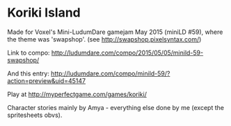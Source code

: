# Koriki Island

Made for Voxel's Mini-LudumDare gamejam May 2015 (miniLD #59), where the theme was 'swapshop'. (see http://swapshop.pixelsyntax.com/)

Link to compo: http://ludumdare.com/compo/2015/05/05/minild-59-swapshop/

And this entry: http://ludumdare.com/compo/minild-59/?action=preview&uid=45147

Play at http://myperfectgame.com/games/koriki/

Character stories mainly by Amya - everything else done by me (except the spritesheets obvs).
